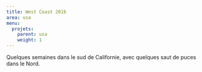 ```yaml
---
title: West Coast 2016
area: usa
menu:
  projets:
    parent: usa
    weight: 1
---
```


Quelques semaines dans le sud de Californie, avec quelques saut de puces dans le Nord.